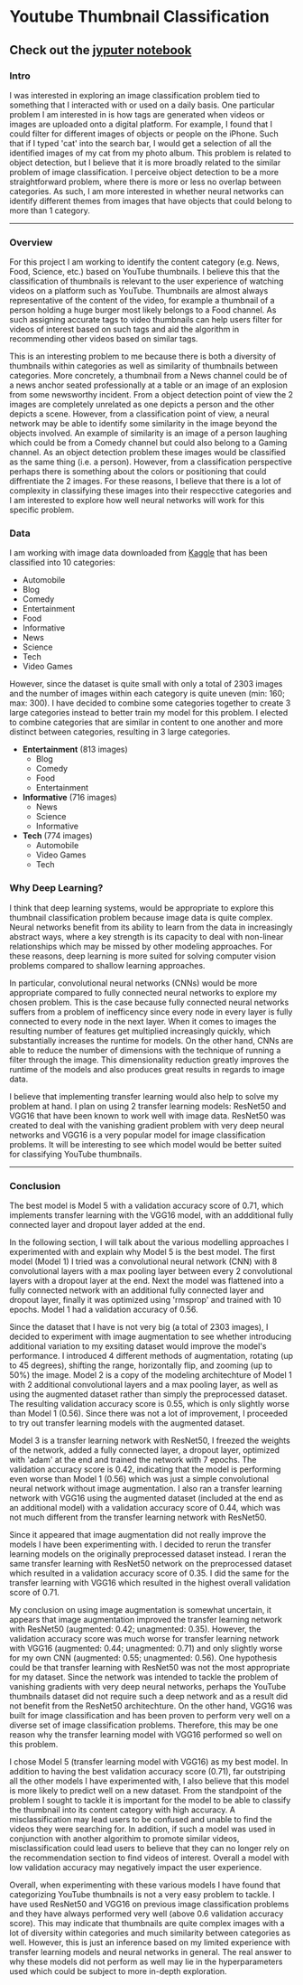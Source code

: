 # Youtube Thumbnail Classification
## Check out the [jyputer notebook](Thumbnail_Classification.ipynb)

### Intro
I was interested in exploring an image classification problem tied to something that I interacted with or used on a daily basis. One particular problem I am interested in is how tags are generated when videos or images are uploaded onto a digital platform. For example, I found that I could filter for different images of objects or people on the iPhone. Such that if I typed 'cat' into the search bar, I would get a selection of all the identified images of my cat from my photo album. This problem is related to object detection, but I believe that it is more broadly related to the similar problem of image classification. I perceive object detection to be a more straightforward problem, where there is more or less no overlap between categories. As such, I am more interested in whether neural networks can identify different themes from images that have objects that could belong to more than 1 category.

---

### Overview
For this project I am working to identify the content category (e.g. News, Food, Science, etc.) based on YouTube thumbnails. I believe this that the classification of thumbnails is relevant to the user experience of watching videos on a platform such as YouTube. Thumbnails are almost always representative of the content of the video, for example a thumbnail of a person holding a huge burger most likely belongs to a Food channel. As such assigning accurate tags to video thumbnails can help users filter for videos of interest based on such tags and aid the algorithm in recommending other videos based on similar tags.

This is an interesting problem to me because there is both a diversity of thumbnails within categories as well as similarity of thumbnails between categories. More concretely, a thumbnail from a News channel could be of a news anchor seated professionally at a table or an image of an explosion from some newsworthy incident. From a object detection point of view the 2 images are completely unrelated as one depicts a person and the other depicts a scene. However, from a classification point of view, a neural network may be able to identify some similarity in the image beyond the objects involved. An example of similarity is an image of a person laughing which could be from a Comedy channel but could also belong to a Gaming channel. As an object detection problem these images would be classified as the same thing (i.e. a person). However, from a classification perspective perhaps there is something about the colors or positioning that could diffrentiate the 2 images. For these reasons, I believe that there is a lot of complexity in classifying these images into their respecctive categories and I am interested to explore how well neural networks will work for this specific problem.

### Data
I am working with image data downloaded from [Kaggle](https://www.kaggle.com/datasets/praneshmukhopadhyay/youtube-thumbnail-dataset) that has been classified into 10 categories:
* Automobile
* Blog
* Comedy
* Entertainment
* Food
* Informative
* News
* Science
* Tech
* Video Games

However, since the dataset is quite small with only a total of 2303 images and the number of images within each category is quite uneven (min: 160; max: 300). I have decided to combine some categories together to create 3 large categories instead to better train my model for this problem. I elected to combine categories that are similar in content to one another and more distinct between categories, resulting in 3 large categories.
* **Entertainment** (813 images)
    * Blog
    * Comedy
    * Food
    * Entertainment
* **Informative** (716 images)
    * News
    * Science
    * Informative
* **Tech** (774 images)
    * Automobile
    * Video Games
    * Tech

### Why Deep Learning?
I think that deep learning systems, would be appropriate to explore this thumbnail classification problem because image data is quite complex. Neural networks benefit from its ability to learn from the data in increasingly abstract ways, where a key strength is its capacity to deal with non-linear relationships which may be missed by other modeling approaches. For these reasons, deep learning is more suited for solving computer vision problems compared to shallow learning approaches.

In particular, convolutional neural networks (CNNs) would be more appropriate compared to fully connected neural networks to explore my chosen problem. This is the case because fully connected neural networks suffers from a problem of inefficency since every node in every layer is fully connected to every node in the next layer. When it comes to images the resulting number of features get multiplied increasingly quickly, which substantially increases the runtime for models. On the other hand, CNNs are able to reduce the number of dimensions with the technique of running a filter through the image. This dimensionality reduction greatly improves the runtime of the models and also produces great results in regards to image data.

I believe that implementing transfer learning would also help to solve my problem at hand. I plan on using 2 transfer learning models: ResNet50 and VGG16 that have been known to work well with image data. ResNet50 was created to deal with the vanishing gradient problem with very deep neural networks and VGG16 is a very popular model for image classification problems. It will be interesting to see which model would be better suited for classifying YouTube thumbnails.

---

### Conclusion
The best model is Model 5 with a validation accuracy score of 0.71, which implements transfer learning with the VGG16 model, with an addditional fully connected layer and dropout layer added at the end.

In the following section, I will talk about the various modelling approaches I experimented with and explain why Model 5 is the best model. The first model (Model 1) I tried was a convolutional neural network (CNN) with 8 convolutional layers with a max pooling layer between every 2 convolutional layers with a dropout layer at the end. Next the model was flattened into a fully connected network with an additional fully connected layer and dropout layer, finally it was optimized using 'rmsprop' and trained with 10 epochs. Model 1 had a validation accuracy of 0.56.

Since the dataset that I have is not very big (a total of 2303 images), I decided to experiment with image augmentation to see whether introducing additional variation to my exsiting dataset would improve the model's performance. I introduced 4 different methods of augmentation, rotating (up to 45 degrees), shifting the range, horizontally flip, and zooming (up to 50%) the image. Model 2 is a copy of the modeling architechture of Model 1 with 2 additional convolutional layers and a max pooling layer, as well as using the augmented dataset rather than simply the preprocessed dataset. The resulting validation accuracy score is 0.55, which is only slightly worse than Model 1 (0.56). Since there was not a lot of improvement, I proceeded to try out transfer learning models with the augmented dataset.

Model 3 is a transfer learning network with ResNet50, I freezed the weights of the network, added a fully connected layer, a dropout layer, optimized with 'adam' at the end and trained the network with 7 epochs. The validation accuracy score is 0.42, indicating that the model is performing even worse than Model 1 (0.56) which was just a simple convolutional neural network without image augmentation. I also ran a transfer learning network with VGG16 using the augmented dataset (included at the end as an additional model) with a validation accuracy score of 0.44, which was not much different from the transfer learning network with ResNet50.

Since it appeared that image augmentation did not really improve the models I have been experimenting with. I decided to rerun the transfer learning models on the originally preprocessed dataset instead. I reran the same transfer learning with ResNet50 network on the preprocessed dataset which resulted in a validation accuracy score of 0.35. I did the same for the transfer learning with VGG16 which resulted in the highest overall validation score of 0.71.

My conclusion on using image augmentation is somewhat uncertain, it appears that image augmentation improved the transfer learning network with ResNet50 (augmented: 0.42; unagmented: 0.35). However, the validation accuracy score was much worse for transfer learning network with VGG16 (augmented: 0.44; unagmented: 0.71) and only slightly worse for my own CNN (augmented: 0.55; unagmented: 0.56). One hypothesis could be that transfer learning with ResNet50 was not the most appropriate for my dataset. Since the network was intended to tackle the problem of vanishing gradients with very deep neural networks, perhaps the YouTube thumbnails dataset did not require such a deep network and as a result did not benefit from the ResNet50 architechture. On the other hand, VGG16 was built for image classification and has been proven to perform very well on a diverse set of image classification problems. Therefore, this may be one reason why the transfer learning model with VGG16 performed so well on this problem.

I chose Model 5 (transfer learning model with VGG16) as my best model. In addition to having the best validation accuracy score (0.71), far outstriping all the other models I have experimented with, I also believe that this model is more likely to predict well on a new dataset. From the standpoint of the problem I sought to tackle it is important for the model to be able to classify the thumbnail into its content category with high accuracy. A misclassification may lead users to be confused and unable to find the videos they were searching for. In addition, if such a model was used in conjunction with another algorithim to promote similar videos, misclassification could lead users to believe that they can no longer rely on the recommendation section to find videos of interest. Overall a model with low validation accuracy may negatively impact the user experience.

Overall, when experimenting with these various models I have found that categorizing YouTube thumbnails is not a very easy problem to tackle. I have used ResNet50 and VGG16 on previous image classification problems and they have always performed very well (above 0.6 validation accuracy score). This may indicate that thumbnails are quite complex images with a lot of diversity within categories and much similarity between categories as well. However, this is just an inference based on my limited experience with transfer learning models and neural networks in general. The real answer to why these models did not perform as well may lie in the hyperparameters used which could be subject to more in-depth exploration.
